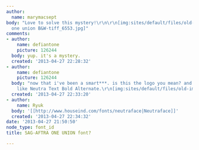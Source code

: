 ```yaml
---
author:
  name: marymacsept
body: "Love to solve this mystery!\r\n\r\n[img:sites/default/files/old-images/SAG-AFTRA
  one union B&W-tiff_6553.jpg]"
comments:
- author:
    name: defiantone
    picture: 126244
  body: yup. it's a mystery.
  created: '2013-04-27 22:28:32'
- author:
    name: defiantone
    picture: 126244
  body: "now that i've been a smart***. is this the logo you mean? and if so, it looks
    like Neutra Text Bold Alternate.\r\n[img:sites/default/files/old-images/OneUnionInfoVideo_4866.png]"
  created: '2013-04-27 22:33:20'
- author:
    name: Ryuk
  body: '[[http://www.houseind.com/fonts/neutraface|Neutraface]]'
  created: '2013-04-27 22:34:32'
date: '2013-04-27 21:50:50'
node_type: font_id
title: SAG-AFTRA ONE UNION font?

---
```

